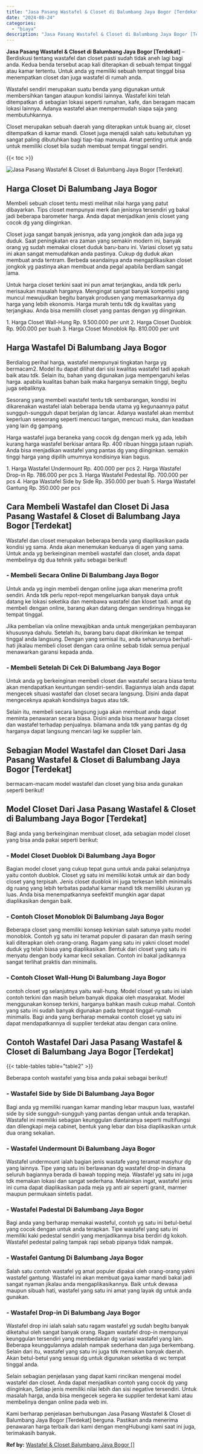 ```yaml
---
title: "Jasa Pasang Wastafel & Closet di Balumbang Jaya Bogor [Terdekat]"
date: "2024-08-24"
categories: 
  - "biaya"
description: "Jasa Pasang Wastafel & Closet di Balumbang Jaya Bogor [Terdekat]. Kami berharap penjelasan berhubungan Jasa Pasang Wastafel & Closet di Balumbang Jaya Bogor..."
---
```


**Jasa Pasang Wastafel & Closet di Balumbang Jaya Bogor \[Terdekat\]** – Berdiskusi tentang wastafel dan closet pasti sudah tidak aneh lagi bagi anda. Kedua benda tersebut acap kali diterapkan di sebuah tempat tinggal atau kamar tertentu. Untuk anda yg memiliki sebuah tempat tinggal bisa menempatkan closet dan juga wastafel di rumah anda.

Wastafel sendiri merupakan suatu benda yang digunakan untuk membersihkan tangan ataupun kondisi lainnya. Wastafel kini telah ditempatkan di sebagian lokasi seperti rumahan, kafe, dan beragam macam lokasi lainnya. Adanya wastafel akan mempermudah siapa saja yang membutuhkannya.

Closet merupakan sebuah daerah yang diterapkan untuk buang air, closet ditempatkan di kamar mandi. Closet juga menajdi salah satu kebutuhan yg sangat paling dibutuhkan bagi tiap-tiap manusia. Amat penting untuk anda untuk memiliki closet bila sudah membuat tempat tinggal sendiri.

{{< toc >}}

![Jasa Pasang Wastafel & Closet di Balumbang Jaya Bogor [Terdekat]](/images/wastafel-closet-murah66.png)

## Harga Closet Di Balumbang Jaya Bogor

Membeli sebuah closet tentu mesti melihat nilai harga yang patut dibayarkan. Tips closet mempunyai merk dan jenisnya tersendiri yg bakal jadi beberapa barometer harga. Anda dapat menjadikan jenis closet yang cocok dg yang diinginkan.

Closet juga sangat banyak jenisnya, ada yang jongkok dan ada juga yg duduk. Saat peningkatan era zaman yang semakin modern ini, banyak orang yg sudah memakai closet duduk baru-baru ini. Variasi closet yg satu ini akan sangat memudahkan anda pastinya. Cukup dg duduk akan membuat anda tentram. Berbeda seandainya anda mengaplikasikan closet jongkok yg pastinya akan membuat anda pegal apabila berdiam sangat lama.

Untuk harga closet terkini saat ini pun amat terjangkau, anda tdk perlu merisaukan masalah harganya. Mengingat sangat banyak kompetisi yang muncul mewujudkan begitu banyak produsen yang memasarkannya dg harga yang lebih ekonomis. Harga murah tentu tdk dg kwalitas yang terjangkau. Anda bisa memilih closet yang pantas dengan yg diinginkan.

1\. Harga Closet Wall-Hung Rp. 9.500.000 per unit 2. Harga Closet Duoblok Rp. 900.000 per buah 3. Harga Closet Monoblok Rp. 810.000 per unit

## Harga Wastafel Di Balumbang Jaya Bogor

Berdialog perihal harga, wastafel mempunyai tingkatan harga yg bermacam2. Model itu dapat dilihat dari sisi kwalitas wastafel tadi apakah baik atau tdk. Selain itu, bahan yang digunakan juga mempengaruhi kelas harga. apabila kualitas bahan baik maka harganya semakin tinggi, begitu juga sebaliknya.

Sesorang yang membeli wastafel tentu tdk sembarangan, kondisi ini dikarenakan wastafel ialah beberapa benda utama yg kegunaannya patut sungguh-sungguh dapat berjalan dg lancar. Adanya wastafel akan membut keperluan seseorang seperti mencuci tangan, mencuci muka, dan keadaan yang lain dg gampang.

Harga wastafel juga beraneka yang cocok dg dengan merk yg ada, lebih kurang harga wastafel berkisar antara Rp. 400 ribuan hingga jutaan rupiah. Anda bisa menjadikan wastafel yang pantas dg yang diinginkan. semakin tinggi harga yang dipilih umumnya kondisinya kian bagus.

1\. Harga Wastafel Undermount Rp. 400.000 per pcs 2. Harga Wastafel Drop-in Rp. 786.000 per pcs 3. Harga Wastafel Pedestal Rp. 700.000 per pcs 4. Harga Wastafel Side by Side Rp. 350.000 per buah 5. Harga Wastafel Gantung Rp. 350.000 per pcs

## Cara Membeli Wastafel dan Closet Di Jasa Pasang Wastafel & Closet di Balumbang Jaya Bogor \[Terdekat\]

Wastafel dan closet merupakan beberapa benda yang diaplikasikan pada kondisi yg sama. Anda akan menemukan keduanya di agen yang sama. Untuk anda yg berkeinginan membeli wastafel dan closet, anda dapat membelinya dg dua tehnik yaitu sebagai berikut!

### \- Membeli Secara Online Di Balumbang Jaya Bogor

Untuk anda yg ingin membeli dengan online juga akan menerima profit sendiri. Anda tdk perlu repot-repot mengeluarkan banyak daya untuk datang ke lokasi seketika dan membawa wastafel dan kloset tadi. amat dg membeli dengan online, barang akan datang dengan sendirinya hingga ke tempat tinggal.

Jika pembelian via online mewajibkan anda untuk mengerjakan pembayaran khususnya dahulu. Setelah itu, barang baru dapat dikirimkan ke tempat tinggal anda langsung. Dengan yang semisal itu, anda seharusnya berhati-hati jikalau membeli closet dengan cara online sebab tidak semua penjual menawarkan garansi kepada anda.

### \- Membeli Setelah Di Cek Di Balumbang Jaya Bogor

Untuk anda yg berkeinginan membeli closet dan wastafel secara biasa tentu akan mendapatkan keuntungan sendiri-sendiri. Bagiannya ialah anda dapat mengecek situasi wastafel dan closet secara langsung. Disini anda dapat mengeceknya apakah kondisinya bagus atau tdk.

Selain itu, membeli secara langsung juga akan membuat anda dapat meminta penawaran secara biasa. Disini anda bisa menawar harga closet dan wastafel terhadap penjualnya. bilamana anda tdk yang pantas dg dg harganya dapat langsung mencari lagi ke supplier lain.

## Sebagian Model Wastafel dan Closet Dari Jasa Pasang Wastafel & Closet di Balumbang Jaya Bogor \[Terdekat\]

bermacam-macam model wastafel dan closet yang bisa anda gunakan seperti berikut!

## Model Closet Dari Jasa Pasang Wastafel & Closet di Balumbang Jaya Bogor \[Terdekat\]

Bagi anda yang berkeinginan membuat closet, ada sebagian model closet yang bisa anda pakai seperti berikut:

### \- Model Closet Duoblok Di Balumbang Jaya Bogor

Bagian model closet yang cukup tepat guna untuk anda pakai selanjutnya yaitu contoh duoblok. Closet yg satu ini memiliki kotak untuk air dan body closet yang terpisah. Jenis closet duoblok ini juga terkesan lebih minimalis dg ruang yang lebih terbatas padahal kamar mandi tdk memiliki ukuran yg luas. Anda bisa menempatkannya seefektif mungkin agar dapat diaplikasikan dengan baik.

### \- Contoh Closet Monoblok Di Balumbang Jaya Bogor

Beberapa closet yang memiliki konsep kekinian salah satunya yaitu model monoblok. Contoh yg satu ini teramat populer di pasaran dan masih sering kali diterapkan oleh orang-orang. Ragam yang satu ini yakni closet model duduk yg telah biasa yang diaplikasikan. Bentuk dari closet yang satu ini menyatu dengan body kamar kecil sekalian. Contoh ini bakal jadikannya sangat terlihat praktis dan minimalis.

### \- Contoh Closet Wall-Hung Di Balumbang Jaya Bogor

contoh closet yg selanjutnya yaitu wall-hung. Model closet yg satu ini ialah contoh terkini dan masih belum banyak dipakai oleh masyarakat. Model menggunakan konsep terkini, harganya bahkan masih cukup mahal. Contoh yang satu ini sudah banyak digunakan pada tempat tinggal-rumah minimalis. Bagi anda yang berharap memakai contoh closet yg satu ini dapat mendapatkannya di supplier terdekat atau dengan cara online.

## Contoh Wastafel Dari Jasa Pasang Wastafel & Closet di Balumbang Jaya Bogor \[Terdekat\]

{{< table-tables table="table2" >}}

Beberapa contoh wastafel yang bisa anda pakai sebagai berikut!

### \- Wastafel Side by Side Di Balumbang Jaya Bogor

Bagi anda yg memiliki ruangan kamar manding lebar maupun luas, wastafel side by side sungguh-sungguh yang pantas dengan untuk anda terapkan. Wastafel ini memiliki sebagian keunggulan diantaranya seperti multifungsi dan dilengkapi meja cabinet, bentuk yang lebar dan bisa diaplikasikan untuk dua orang sekalian.

### \- Wastafel Undermount Di Balumbang Jaya Bogor

Wastafel undermount ialah bagian jenis wastafe yang teramat masyhur dg yang lainnya. Tipe yang satu ini berlawanan dg wastafel drop-in dimana seluruh bagiannya berada di bawah topping meja. Wastafel yg satu ini juga tdk memakan lokasi dan sangat sederhana. Melainkan ingat, wastafel jenis ini cuma dapat diaplikasikan pada meja yg anti air seperti granit, marmer maupun permukaan sintetis padat.

### \- Wastafel Padestal Di Balumbang Jaya Bogor

Bagi anda yang berharap memakai wasteful, contoh yg satu ini betul-betul yang cocok dengan untuk anda terapkan. Tipe wastafel yang satu ini memiliki kaki pedestal sendiri yang menjadikannya bisa berdiri dg kokoh. Wastafel pedestal paling tampak rapi sebab pipanya tidak nampak.

### \- Wastafel Gantung Di Balumbang Jaya Bogor

Salah satu contoh wastafel yg amat populer dipakai oleh orang-orang yakni wastafel gantung. Wastafel ini akan membuat gaya kamar mandi bakal jadi sangat nyaman jikalau anda mengaplikasikannya. Baik untuk dewasa maupun sibuah hati, wastafel yang satu ini amat yang layak dg untuk anda gunakan.

### \- Wastafel Drop-in Di Balumbang Jaya Bogor

Wastafel drop ini ialah salah satu ragam wastafel yg sudah begitu banyak diketahui oleh sangat banyak orang. Ragam wastafel drop-in mempunyai keunggulan tersendiri yang membedakan dg variasi wastafel yang lain. Beberapa keunggulannya adalah nampak sederhana dan juga berkembang. Selain dari itu, wastafel yang satu ini juga tdk memakan banyak daerah. Akan betul-betul yang sesuai dg untuk digunakan seketika di wc tempat tinggal anda.

Selain sebagian penjelasan yang dapat kami rincikan mengenai model wastafel dan closet. Anda dapat menjadikan contoh yang cocok dg yang diinginkan, Setiap jenis memiliki nilai lebih dan sisi negative tersendiri. Untuk masalah harga, anda bisa mengecek segera ke supplier terdekat kami atau membelinya dengan online pada web ini.

Kami berharap penjelasan berhubungan Jasa Pasang Wastafel & Closet di Balumbang Jaya Bogor \[Terdekat\] berguna. Pastikan anda menerima penawaran harga terbaik dari kami dengan mengHubungi kami saat ini juga, terimakasih banyak.

**Ref by:** [Wastafel & Closet Balumbang Jaya Bogor []](https://id.wikipedia.org/wiki/Wastafel)
